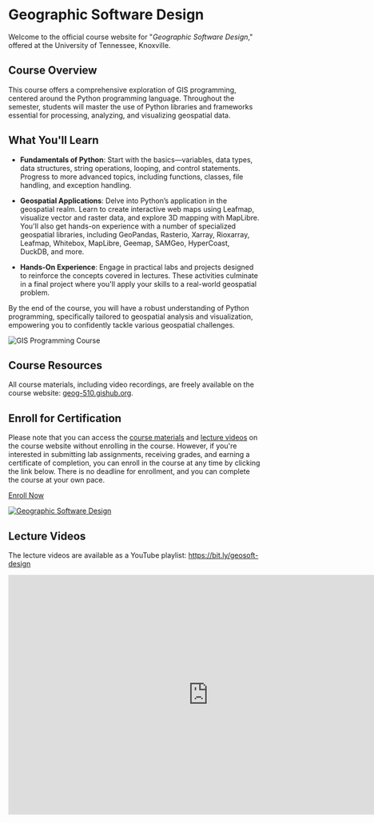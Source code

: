 # Geographic Software Design

Welcome to the official course website for "_Geographic Software Design_," offered at the University of Tennessee, Knoxville.

## Course Overview

This course offers a comprehensive exploration of GIS programming, centered around the Python programming language. Throughout the semester, students will master the use of Python libraries and frameworks essential for processing, analyzing, and visualizing geospatial data.

## What You'll Learn

- **Fundamentals of Python**: Start with the basics—variables, data types, data structures, string operations, looping, and control statements. Progress to more advanced topics, including functions, classes, file handling, and exception handling.
- **Geospatial Applications**: Delve into Python’s application in the geospatial realm. Learn to create interactive web maps using Leafmap, visualize vector and raster data, and explore 3D mapping with MapLibre. You'll also get hands-on experience with a number of specialized geospatial libraries, including GeoPandas, Rasterio, Xarray, Rioxarray, Leafmap, Whitebox, MapLibre, Geemap, SAMGeo, HyperCoast, DuckDB, and more.

- **Hands-On Experience**: Engage in practical labs and projects designed to reinforce the concepts covered in lectures. These activities culminate in a final project where you'll apply your skills to a real-world geospatial problem.

By the end of the course, you will have a robust understanding of Python programming, specifically tailored to geospatial analysis and visualization, empowering you to confidently tackle various geospatial challenges.

![GIS Programming Course](https://assets.gishub.org/images/geog-510.png)

## Course Resources

All course materials, including video recordings, are freely available on the course website: [geog-510.gishub.org](https://geog-510.gishub.org).

## Enroll for Certification

Please note that you can access the [course materials](https://geog-510.gishub.org) and [lecture videos](https://bit.ly/geosoft-design) on the course website without enrolling in the course. However, if you're interested in submitting lab assignments, receiving grades, and earning a certificate of completion, you can enroll in the course at any time by clicking the link below. There is no deadline for enrollment, and you can complete the course at your own pace.

[Enroll Now](https://tiny.utk.edu/geosoft-design)

[![Geographic Software Design](https://assets.gishub.org/images/geosoft-design.webp)](https://tiny.utk.edu/geosoft-design)

## Lecture Videos

The lecture videos are available as a YouTube playlist: <https://bit.ly/geosoft-design>

<iframe width="800" height="480" src="https://www.youtube.com/embed/videoseries?si=FdG82kU5YHBqGsIc&amp;list=PLAxJ4-o7ZoPfb18kNe2luWX9xKg1233i9" title="YouTube video player" frameborder="0" allow="accelerometer; autoplay; clipboard-write; encrypted-media; gyroscope; picture-in-picture; web-share" referrerpolicy="strict-origin-when-cross-origin" allowfullscreen></iframe>
